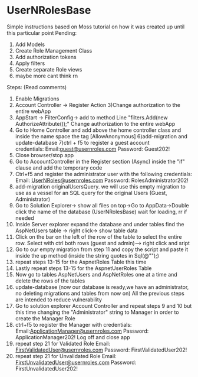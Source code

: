 # UserNRolesBase
Simple instructions based on Moss tutorial on how it was created up until this particular point
Pending:
1) Add Models
2) Create Role Management Class
3) Add authorization tokens
4) Apply filters
5) Create separate Role views
6) maybe more cant think rn

Steps:
(Read comments)
1) Enable Migrations
2) Account Controller -> Register Action
3)Change authorization to the entire webApp
4) AppStart -> FilterConfig-> add to method Line "filters.Add(new AuthorizeAttribute());"
Change authorization to the entire webApp
5) Go to Home Controller and add above the home controller class and inside the name space the
tag [AllowAnonymous]
6)add-migration and update-database
7)ctrl + f5 to register a guest account  
credentials: Email:guest@usernroles.com
	     Password: Guest202!
8) Close browser/stop app
9) Go to AccountController in the Register section (Async) inside the "if" clause and
add the temporary code
10) Ctrl+f5 and register the administrator user with 
the following credentials: Email:    UserNRoles@usernroles.com
			   Password: RolesAdministrator202!
11) add-migration originalUsersQuery. we will use this empty migration to use as a vessel for an SQL query for the original Users (Guest, Administrator)
12) Go to Solution Explorer-> show all files on top->Go to AppData->Double click the name of the database (UserNRolesBase) wait for loading, rr if needed
13) Inside Server explorer expand the database and under tables find the AspNetUsers table -> right click-> show table data
14) Click on the bar on the left of the row of the table to select the entire row. Select with ctrl both rows (guest and admin)--> right click and 
sript
15) Go to our empty migration from step 11 and copy the script and paste it inside the up method (inside the string quotes in Sql(@"");)
16) repeat steps 13-15 for the AspnetRoles Table this time
17) Lastly repeat steps 13-15 for the AspnetUserRoles Table
18) Now go to tables AspNetUsers and  AspNetRoles one at a time and delete the rows of the tables
19) update-database (now our database is ready,we have an administrator, no deleting migrations and tables from now on)
    All the previous steps are intended to reduce vulnerability
20) Go to solution explorer Account Controller and repeat steps 9 and 10 but this time changing the "Administrator" string to Manager in order to 
create the Manager Role
21) ctrl+f5 to register the Manager with credentials:
Email:ApplicationManager@usernroles.com
Password: ApplicationManager202!
Log off and close app
22) repeat step 21 for Validated Role
Email: FirstValidatedUser@usernroles.com
Password: FirstValidatedUser202!
23) repeat step 21 for Unvalidated Role
Email: FirstUnvalidatedUser@usernroles.com
Password: FirstUnvalidatedUser202! 
